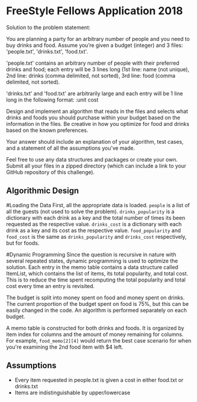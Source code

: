 # FreeStyle Fellows Application 2018

Solution to the problem statement:

You are planning a party for an arbitrary number of people and you need to buy drinks and food. Assume you’re given a budget (integer) and 3 files: 'people.txt', 'drinks.txt', 'food.txt'.

'people.txt' contains an arbitrary number of people with their preferred drinks and food; each entry will be 3 lines long (1st line: name (not unique), 2nd line: drinks (comma delimited, not sorted), 3rd line: food (comma delimited, not sorted).

'drinks.txt' and 'food.txt' are arbitrarily large and each entry will be 1 line long in the following format: <drink or food name>:unit cost

Design and implement an algorithm that reads in the files and selects what drinks and foods you should purchase within your budget based on the information in the files. Be creative in how you optimize for food and drinks based on the known preferences.

Your answer should include an explanation of your algorithm, test cases, and a statement of all the assumptions you've made.

Feel free to use any data structures and packages or create your own. Submit all your files in a zipped directory (which can include a link to your GitHub repository of this challenge).

## Algorithmic Design
#Loading the Data
First, all the appropriate data is loaded. ```people``` is a list of all the guests (not used to solve the problem).
```drinks_popularity``` is a dictionary with each drink as a key and the total number of times its been requested as the respective value.
```drinks_cost``` is a dictionary with each drink as a key and its cost as the respective value.
```food_popularity``` and ```food_cost``` is the same as ```drinks_popularity``` and ```drinks_cost``` respectively, but for foods.

#Dynamic Programming
Since the question is recursive in nature with several repeated states, dynamic programming is used to optimize the solution.
Each entry in the memo table contains a data structure called ItemList, which contains the list of items, its total popularity, and total cost. This is to reduce the
time spent recomputing the total popularity and total cost every time an entry is revisited.

The budget is split into money spent on food and money spent on drinks. The current proportion of the budget spent on food is 75%, but this can be easily changed in the code.
An algorithm is performed separately on each budget.

A memo table is constructed for both drinks and foods. It is organized by item index for columns and the amount of money remaining for columns. For example,
```food_memo[2][4]``` would return the best case scenario for when you're examining the 2nd food item with $4 left.

## Assumptions

* Every item requested in people.txt is given a cost in either food.txt or drinks.txt
* Items are indistinguishable by upper/lowercase